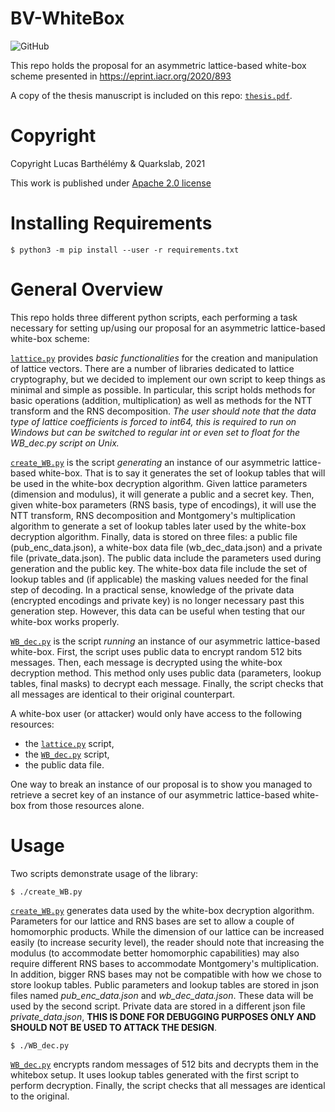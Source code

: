 # BV-WhiteBox

![GitHub](https://img.shields.io/github/license/quarkslab/BVWhiteBox)

This repo holds the proposal for an asymmetric lattice-based white-box scheme presented in https://eprint.iacr.org/2020/893

A copy of the thesis manuscript is included on this repo: [`thesis.pdf`](thesis.pdf).

# Copyright

Copyright Lucas Barthélémy & Quarkslab, 2021

This work is published under [Apache 2.0 license](LICENSE.md)

# Installing Requirements

```console
$ python3 -m pip install --user -r requirements.txt
```

# General Overview

This repo holds three different python scripts, each performing a task necessary for setting up/using our proposal for an asymmetric lattice-based white-box scheme:

[`lattice.py`](lattice.py) provides *basic functionalities* for the creation and manipulation of lattice vectors. There are a number of libraries dedicated to lattice cryptography, but we decided to implement our own script to keep things as minimal and simple as possible. In particular, this script holds methods for basic operations (addition, multiplication) as well as methods for the NTT transform and the RNS decomposition. *The user should note that the data type of lattice coefficients is forced to int64, this is required to run on Windows but can be switched to regular int or even set to float for the WB_dec.py script on Unix.*

[`create_WB.py`](create_WB.py) is the script *generating* an instance of our asymmetric lattice-based white-box. That is to say it generates the set of lookup tables that will be used in the white-box decryption algorithm. Given lattice parameters (dimension and modulus), it will generate a public and a secret key. Then, given white-box parameters (RNS basis, type of encodings), it will use the NTT transform, RNS decomposition and Montgomery's multiplication algorithm to generate a set of lookup tables later used by the white-box decryption algorithm. Finally, data is stored on three files: a public file (pub_enc_data.json), a white-box data file (wb_dec_data.json) and a private file (private_data.json). The public data include the parameters used during generation and the public key. The white-box data file include the set of lookup tables and (if applicable) the masking values needed for the final step of decoding. In a practical sense, knowledge of the private data (encrypted encodings and private key) is no longer necessary past this generation step. However, this data can be useful when testing that our white-box works properly.

[`WB_dec.py`](WB_dec.py) is the script *running* an instance of our asymmetric lattice-based white-box. First, the script uses public data to encrypt random 512 bits messages. Then, each message is decrypted using the white-box decryption method. This method only uses public data (parameters, lookup tables, final masks) to decrypt each message. Finally, the script checks that all messages are identical to their original counterpart.

A white-box user (or attacker) would only have access to the following resources:
- the [`lattice.py`](lattice.py) script,
- the [`WB_dec.py`](WB_dec.py) script,
- the public data file.

One way to break an instance of our proposal is to show you managed to retrieve a secret key of an instance of our asymmetric lattice-based white-box from those resources alone.

# Usage

Two scripts demonstrate usage of the library:

```console
$ ./create_WB.py
```
[`create_WB.py`](create_WB.py) generates data used by the white-box decryption algorithm. Parameters for our lattice and RNS bases are set to allow a couple of homomorphic products. While the dimension of our lattice can be increased easily (to increase security level), the reader should note that increasing the modulus (to accommodate better homomorphic capabilities) may also require different RNS bases to accommodate Montgomery's multiplication. In addition, bigger RNS bases may not be compatible with how we chose to store lookup tables. Public parameters and lookup tables are stored in json files named *pub_enc_data.json* and *wb_dec_data.json*. These data will be used by the second script. Private data are stored in a different json file *private_data.json*, **THIS IS DONE FOR DEBUGGING PURPOSES ONLY AND SHOULD NOT BE USED TO ATTACK THE DESIGN**.

```console
$ ./WB_dec.py
```

[`WB_dec.py`](WB_dec.py) encrypts random messages of 512 bits and decrypts them in the whitebox setup. It uses lookup tables generated with the first script to perform decryption. Finally, the script checks that all messages are identical to the original. 

